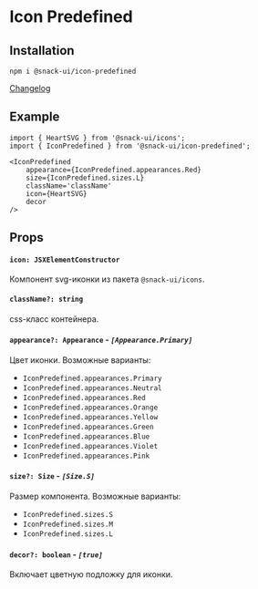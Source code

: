 # Icon Predefined

## Installation
`npm i @snack-ui/icon-predefined`

[Changelog](./CHANGELOG.md)

## Example

```tsx
import { HeartSVG } from '@snack-ui/icons';
import { IconPredefined } from '@snack-ui/icon-predefined';

<IconPredefined
    appearance={IconPredefined.appearances.Red}
    size={IconPredefined.sizes.L}
    className='className'
    icon={HeartSVG}
    decor
/>
```

## Props

#### **`icon: JSXElementConstructor`**
Компонент svg-иконки из пакета `@snack-ui/icons`.

#### **`className?: string`**
css-класс контейнера.

#### **`appearance?: Appearance`** - *`[Appearance.Primary]`*
Цвет иконки. Возможные варианты:
  - `IconPredefined.appearances.Primary`
  - `IconPredefined.appearances.Neutral`
  - `IconPredefined.appearances.Red`
  - `IconPredefined.appearances.Orange`
  - `IconPredefined.appearances.Yellow`
  - `IconPredefined.appearances.Green`
  - `IconPredefined.appearances.Blue`
  - `IconPredefined.appearances.Violet`
  - `IconPredefined.appearances.Pink`

#### **`size?: Size`** - *`[Size.S]`*
Размер компонента. Возможные варианты:
  - `IconPredefined.sizes.S`
  - `IconPredefined.sizes.M`
  - `IconPredefined.sizes.L`

#### **`decor?: boolean`** - *`[true]`*
Включает цветную подложку для иконки.

